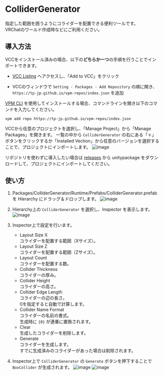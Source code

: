 # ColliderGenerator

指定した範囲を囲うようにコライダーを配置できる便利ツールです。  
VRChatのワールド作成時などにご利用ください。

## 導入方法

VCCをインストール済みの場合、以下の**どちらか一つ**の手順を行うことでインポートできます。

- [VCC Listing](https://tp-jp.github.io/vpm-repos/) へアクセスし、「Add to VCC」をクリック

- VCCのウィンドウで `Setting - Packages - Add Repository` の順に開き、 `https://tp-jp.github.io/vpm-repos/index.json` を追加

[VPM CLI](https://vcc.docs.vrchat.com/vpm/cli/) を使用してインストールする場合、コマンドラインを開き以下のコマンドを入力してください。

```
vpm add repo https://tp-jp.github.io/vpm-repos/index.json
```

VCCから任意のプロジェクトを選択し、「Manage Project」から「Manage Packages」を開きます。
一覧の中から `ColliderGenerator` の右にある「＋」ボタンをクリックするか「Installed Vection」から任意のバージョンを選択することで、プロジェクトにインポートします。 
![image](https://github.com/tp-jp/collider-generator/assets/130125691/2a843034-1732-4628-b679-c05a5c5208ad)

リポジトリを使わずに導入したい場合は [releases](https://github.com/tp-jp/collider-generator/releases) から unitypackage をダウンロードして、プロジェクトにインポートしてください。

## 使い方

1. Packages/ColliderGenerator/Runtime/Prefabs/ColliderGenerator.prefab を Hierarchy にドラッグ＆ドロップします。
![image](https://github.com/tp-jp/collider-generator/assets/130125691/43902069-e2d4-482d-826c-07c919c04a00)

2. Hierarchy上の `ColliderGenerator` を選択し、Inspector を表示します。
![image](https://github.com/tp-jp/collider-generator/assets/130125691/ad6562bf-e282-44b7-a4e7-5c726e11701a)

3. Inspector上で設定を行います。
   - Layout Size X  
     コライダーを配置する範囲（Xサイズ）。
   - Layout Size Z  
     コライダーを配置する範囲（Zサイズ）。
   - Layout Count  
     コライダーを配置する数。
   - Collider Thickness  
     コライダーの厚み。
   - Collider Height  
     コライダーの高さ。
   - Collider Edge Length  
     コライダーの辺の長さ。  
     0を指定すると自動で計算します。
   - Collider Name Format  
     コライダーの名前の書式。  
     生成時に `{0}` が連番に置換されます。
   - Clear  
     生成したコライダーを削除します。
   - Generate  
     コライダーを生成します。  
     すでに生成済みのコライダーがあった場合は削除されます。

4. Inspector上で `ColliderGenerator` の `Generate` ボタンを押下することで `BoxCollider` が生成されます。
![image](https://github.com/tp-jp/collider-generator/assets/130125691/fbbebae1-bec1-4e54-98ea-fdc127412f4c)
![image](https://github.com/tp-jp/collider-generator/assets/130125691/9685ccc6-9ee5-45a5-ac4f-236e70f34ab5)

